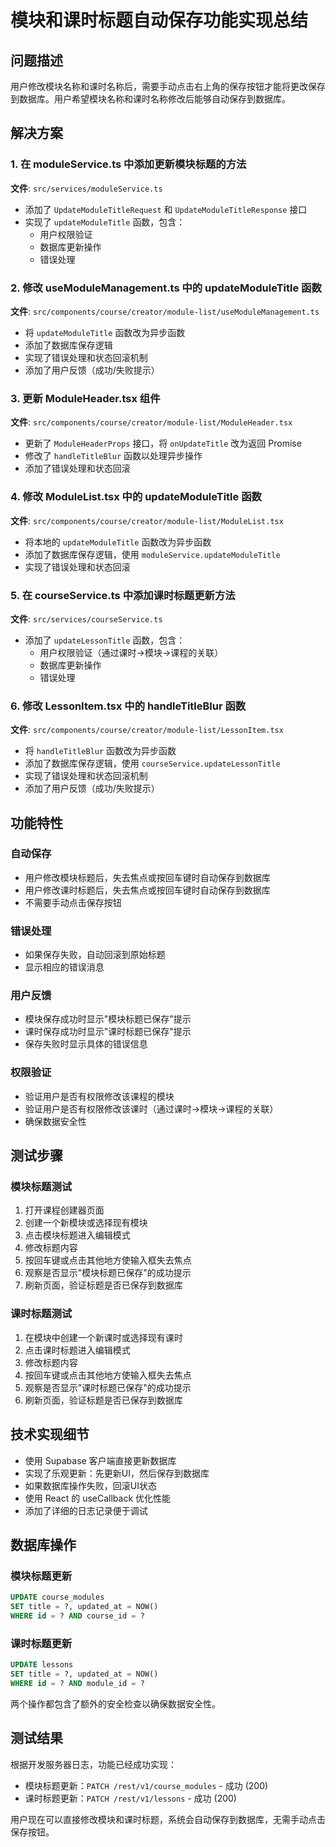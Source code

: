 # 模块和课时标题自动保存功能实现总结

## 问题描述
用户修改模块名称和课时名称后，需要手动点击右上角的保存按钮才能将更改保存到数据库。用户希望模块名称和课时名称修改后能够自动保存到数据库。

## 解决方案

### 1. 在 moduleService.ts 中添加更新模块标题的方法

**文件**: `src/services/moduleService.ts`

- 添加了 `UpdateModuleTitleRequest` 和 `UpdateModuleTitleResponse` 接口
- 实现了 `updateModuleTitle` 函数，包含：
  - 用户权限验证
  - 数据库更新操作
  - 错误处理

### 2. 修改 useModuleManagement.ts 中的 updateModuleTitle 函数

**文件**: `src/components/course/creator/module-list/useModuleManagement.ts`

- 将 `updateModuleTitle` 函数改为异步函数
- 添加了数据库保存逻辑
- 实现了错误处理和状态回滚机制
- 添加了用户反馈（成功/失败提示）

### 3. 更新 ModuleHeader.tsx 组件

**文件**: `src/components/course/creator/module-list/ModuleHeader.tsx`

- 更新了 `ModuleHeaderProps` 接口，将 `onUpdateTitle` 改为返回 Promise
- 修改了 `handleTitleBlur` 函数以处理异步操作
- 添加了错误处理和状态回滚

### 4. 修改 ModuleList.tsx 中的 updateModuleTitle 函数

**文件**: `src/components/course/creator/module-list/ModuleList.tsx`

- 将本地的 `updateModuleTitle` 函数改为异步函数
- 添加了数据库保存逻辑，使用 `moduleService.updateModuleTitle`
- 实现了错误处理和状态回滚

### 5. 在 courseService.ts 中添加课时标题更新方法

**文件**: `src/services/courseService.ts`

- 添加了 `updateLessonTitle` 函数，包含：
  - 用户权限验证（通过课时->模块->课程的关联）
  - 数据库更新操作
  - 错误处理

### 6. 修改 LessonItem.tsx 中的 handleTitleBlur 函数

**文件**: `src/components/course/creator/module-list/LessonItem.tsx`

- 将 `handleTitleBlur` 函数改为异步函数
- 添加了数据库保存逻辑，使用 `courseService.updateLessonTitle`
- 实现了错误处理和状态回滚机制
- 添加了用户反馈（成功/失败提示）

## 功能特性

### 自动保存
- 用户修改模块标题后，失去焦点或按回车键时自动保存到数据库
- 用户修改课时标题后，失去焦点或按回车键时自动保存到数据库
- 不需要手动点击保存按钮

### 错误处理
- 如果保存失败，自动回滚到原始标题
- 显示相应的错误消息

### 用户反馈
- 模块保存成功时显示"模块标题已保存"提示
- 课时保存成功时显示"课时标题已保存"提示
- 保存失败时显示具体的错误信息

### 权限验证
- 验证用户是否有权限修改该课程的模块
- 验证用户是否有权限修改该课时（通过课时->模块->课程的关联）
- 确保数据安全性

## 测试步骤

### 模块标题测试
1. 打开课程创建器页面
2. 创建一个新模块或选择现有模块
3. 点击模块标题进入编辑模式
4. 修改标题内容
5. 按回车键或点击其他地方使输入框失去焦点
6. 观察是否显示"模块标题已保存"的成功提示
7. 刷新页面，验证标题是否已保存到数据库

### 课时标题测试
1. 在模块中创建一个新课时或选择现有课时
2. 点击课时标题进入编辑模式
3. 修改标题内容
4. 按回车键或点击其他地方使输入框失去焦点
5. 观察是否显示"课时标题已保存"的成功提示
6. 刷新页面，验证标题是否已保存到数据库

## 技术实现细节

- 使用 Supabase 客户端直接更新数据库
- 实现了乐观更新：先更新UI，然后保存到数据库
- 如果数据库操作失败，回滚UI状态
- 使用 React 的 useCallback 优化性能
- 添加了详细的日志记录便于调试

## 数据库操作

### 模块标题更新
```sql
UPDATE course_modules
SET title = ?, updated_at = NOW()
WHERE id = ? AND course_id = ?
```

### 课时标题更新
```sql
UPDATE lessons
SET title = ?, updated_at = NOW()
WHERE id = ? AND module_id = ?
```

两个操作都包含了额外的安全检查以确保数据安全性。

## 测试结果

根据开发服务器日志，功能已经成功实现：
- 模块标题更新：`PATCH /rest/v1/course_modules` - 成功 (200)
- 课时标题更新：`PATCH /rest/v1/lessons` - 成功 (200)

用户现在可以直接修改模块和课时标题，系统会自动保存到数据库，无需手动点击保存按钮。
